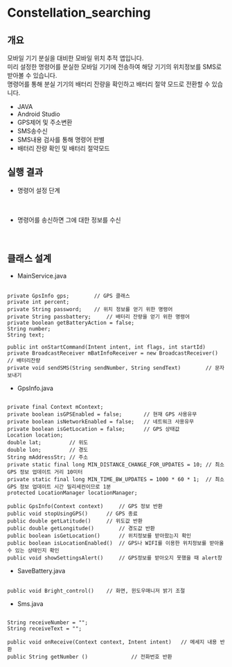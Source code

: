 # Constellation_searching

개요
-------------
모바일 기기 분실을 대비한 모바일 위치 추적 앱입니다.  
미리 설정한 명령어를 분실한 모바일 기기에 전송하여 해당 기기의 위치정보를 SMS로 받아볼 수 있습니다.  
명령어를 통해 분실 기기의 배터리 잔량을 확인하고 배터리 절약 모드로 전환할 수 있습니다.

+ JAVA
+ Android Studio
+ GPS제어 및 주소변환
+ SMS송수신
+ SMS내용 검사를 통해 명령어 판별 
+ 배터리 잔량 확인 및 배터리 절약모드

실행 결과
-------------
+ 명령어 설정 단계
<p>
  <img src="" vspace="10">
</p>

+ 명령어를 송신하면 그에 대한 정보를 수신
<p>
   <img src="" vspace="10">
</p>

클래스 설계
-------------
+ MainService.java
<pre><code>
private GpsInfo gps;		// GPS 클래스
private int percent;
private String password;	// 위치 정보를 얻기 위한 명령어
private String passbattery;		// 배터리 잔량을 얻기 위한 명령어
private boolean getBatteryAction = false;
String number;
String text;

public int onStartCommand(Intent intent, int flags, int startId) 
private BroadcastReceiver mBatInfoReceiver = new BroadcastReceiver()	// 배터리잔량
private void sendSMS(String sendNumber, String sendText)		// 문자보내기
</code></pre>

+ GpsInfo.java
<pre><code>
private final Context mContext;
private boolean isGPSEnabled = false;		// 현재 GPS 사용유무
private boolean isNetworkEnabled = false;	// 네트워크 사용유무 
private boolean isGetLocation = false;		// GPS 상태값
Location location; 
double lat; 		// 위도 
double lon; 		// 경도
String mAddressStr;	// 주소
private static final long MIN_DISTANCE_CHANGE_FOR_UPDATES = 10;	// 최소 GPS 정보 업데이트 거리 10미터 
private static final long MIN_TIME_BW_UPDATES = 1000 * 60 * 1;	// 최소 GPS 정보 업데이트 시간 밀리세컨이므로 1분
protected LocationManager locationManager;
  
public GpsInfo(Context context)		// GPS 정보 반환
public void stopUsingGPS()		// GPS 종료
public double getLatitude()		// 위도값 반환
public double getLongitude()		// 경도값 반환
public boolean isGetLocation()		// 위치정보를 받아왔는지 확인
public boolean isLocationEnabled()	// GPS나 WIFI를 이용한 위치정보를 받아올 수 있는 상태인지 확인
public void showSettingsAlert()		// GPS정보를 받아오지 못했을 때 alert창
</code></pre>

+ SaveBattery.java
<pre><code>
public void Bright_control()	// 화면, 윈도우매니저 밝기 조절
</code></pre>

+ Sms.java
<pre><code>
String receiveNumber = "";
String receiveText = "";
    
public void onReceive(Context context, Intent intent)	// 메세지 내용 반환
public String getNumber ()				// 전화번호 반환
</code></pre>
